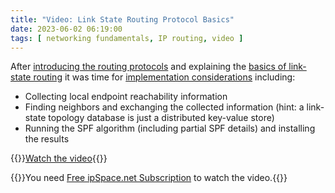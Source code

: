```yaml
---
title: "Video: Link State Routing Protocol Basics"
date: 2023-06-02 06:19:00
tags: [ networking fundamentals, IP routing, video ]
---
```

After [introducing the routing protocols](https://blog.ipspace.net/2022/11/video-routing-protocols-overview.html) and explaining the [basics of link-state routing](https://blog.ipspace.net/2023/02/video-link-state-routing-basics.html) it was time for [implementation considerations](https://my.ipspace.net/bin/get/Net101/RP2.2%20-%20Link%20State%20Routing%20Protocol%20Implementation%20Considerations.mp4?doccode=Net101) including:

* Collecting local endpoint reachability information
* Finding neighbors and exchanging the collected information (hint: a link-state topology database is just a distributed key-value store)
* Running the SPF algorithm (including partial SPF details) and installing the results

{{<jump>}}[Watch the video](https://my.ipspace.net/bin/get/Net101/RP2.2%20-%20Link%20State%20Routing%20Protocol%20Implementation%20Considerations.mp4?doccode=Net101){{</jump>}}

{{<note info>}}You need [Free ipSpace.net Subscription](https://www.ipspace.net/Subscription/Free) to watch the video.{{</note>}}

